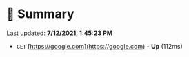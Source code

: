 # 📖 Summary
Last updated: **7/12/2021, 1:45:23 PM**

- `GET` [https://google.com](https://google.com) - **Up** (112ms)
